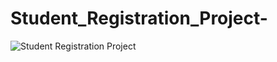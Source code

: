 # Student_Registration_Project-


![Student Registration Project](https://user-images.githubusercontent.com/91076807/142396915-7992418d-6953-47bf-a06a-cddcaf13d9a0.gif)
